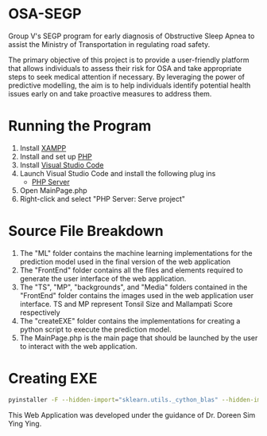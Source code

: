 # OSA-SEGP
Group V's SEGP program for early diagnosis of Obstructive Sleep Apnea to assist the Ministry of Transportation in regulating road safety. 

The primary objective of this project is to provide a user-friendly platform that allows individuals to assess their risk for OSA and take appropriate steps to seek medical attention if necessary. By leveraging the power of predictive modelling, the aim is to help individuals identify potential health issues early on and take proactive measures to address them.





# Running the Program
1. Install [XAMPP](https://www.apachefriends.org/download.html) 
2. Install and set up [PHP](https://learn.microsoft.com/en-us/iis/application-frameworks/install-and-configure-php-on-iis/install-and-configure-php)
3. Install [Visual Studio Code](https://code.visualstudio.com/download)
4.  Launch Visual Studio Code and install the following plug ins  
    - [PHP Server](https://marketplace.visualstudio.com/items?itemName=brapifra.phpserver)
5. Open MainPage.php
6. Right-click and select "PHP Server: Serve project"

# Source File Breakdown
1. The "ML" folder contains the machine learning implementations for the prediction model used in the final version of the web application
2. The "FrontEnd" folder contains all the files and elements required to generate the user interface of the web application.
3. The "TS", "MP", "backgrounds", and "Media" folders contained in the "FrontEnd" folder contains the images used in the web application user interface. TS and MP represent Tonsil Size and Mallampati Score respectively
4. The "createEXE" folder contains the implementations for creating a python script to execute the prediction model.
5. The MainPage.php is the main page that should be launched by the user to interact with the web application. 

# Creating EXE 
```sh 
pyinstaller -F --hidden-import="sklearn.utils._cython_blas" --hidden-import="sklearn.neighbors.typedefs" --hidden-import="sklearn.neighbors.quad_tree" --hidden-import="sklearn.tree._utils" --hidden-import="joblib" --hidden-import="sklearn.ensemble._weight_boosting" TestPrediction.py
```

This Web Application was developed under the guidance of Dr. Doreen Sim Ying Ying.